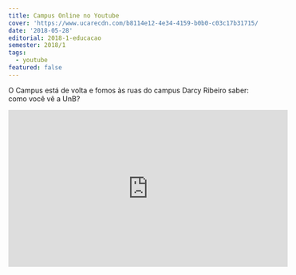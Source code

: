 ```yaml
---
title: Campus Online no Youtube
cover: 'https://www.ucarecdn.com/b8114e12-4e34-4159-b0b0-c03c17b31715/'
date: '2018-05-28'
editorial: 2018-1-educacao
semester: 2018/1
tags:
  - youtube
featured: false
---
```

O Campus está de volta e fomos às ruas do campus Darcy Ribeiro saber: como você vê a UnB?

<iframe width="560" height="315" src="https://www.youtube.com/embed/9zZlvQMWii8" frameborder="0" allow="autoplay; encrypted-media" allowfullscreen></iframe>
